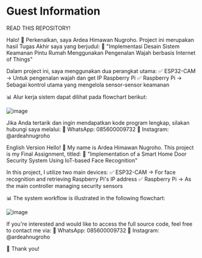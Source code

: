 # Guest Information
READ THIS REPOSITORY!


Halo! 👋 Perkenalkan, saya Ardea Himawan Nugroho.
Project ini merupakan hasil Tugas Akhir saya yang berjudul:
📌 "Implementasi Desain Sistem Keamanan Pintu Rumah Menggunakan Pengenalan Wajah berbasis Internet of Things"

Dalam project ini, saya menggunakan dua perangkat utama:
✅ ESP32-CAM → Untuk pengenalan wajah dan get IP Raspberry Pi
✅ Raspberry Pi → Sebagai kontrol utama yang mengelola sensor-sensor keamanan

📊 Alur kerja sistem dapat dilihat pada flowchart berikut:

![image](https://github.com/user-attachments/assets/f0f6e0f3-8f82-464f-b0cd-c65f4e9b6e84)

Jika Anda tertarik dan ingin mendapatkan kode program lengkap, silakan hubungi saya melalui:
📲 WhatsApp: 085600009732
📸 Instagram: @ardeahnugroho

English Version
Hello! 👋 My name is Ardea Himawan Nugroho.
This project is my Final Assignment, titled:
📌 "Implementation of a Smart Home Door Security System Using IoT-based Face Recognition"

In this project, I utilize two main devices:
✅ ESP32-CAM → For face recognition and retrieving Raspberry Pi's IP address
✅ Raspberry Pi → As the main controller managing security sensors

📊 The system workflow is illustrated in the following flowchart:

![image](https://github.com/user-attachments/assets/47478ef9-40d4-432d-8e56-d289dce99f78)


If you're interested and would like to access the full source code, feel free to contact me via:
📲 WhatsApp: 085600009732
📸 Instagram: @ardeahnugroho

🚀 Thank you!
